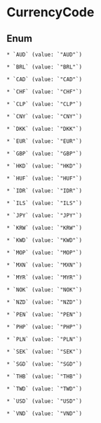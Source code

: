 
# CurrencyCode

## Enum


    * `AUD` (value: `"AUD"`)

    * `BRL` (value: `"BRL"`)

    * `CAD` (value: `"CAD"`)

    * `CHF` (value: `"CHF"`)

    * `CLP` (value: `"CLP"`)

    * `CNY` (value: `"CNY"`)

    * `DKK` (value: `"DKK"`)

    * `EUR` (value: `"EUR"`)

    * `GBP` (value: `"GBP"`)

    * `HKD` (value: `"HKD"`)

    * `HUF` (value: `"HUF"`)

    * `IDR` (value: `"IDR"`)

    * `ILS` (value: `"ILS"`)

    * `JPY` (value: `"JPY"`)

    * `KRW` (value: `"KRW"`)

    * `KWD` (value: `"KWD"`)

    * `MOP` (value: `"MOP"`)

    * `MXN` (value: `"MXN"`)

    * `MYR` (value: `"MYR"`)

    * `NOK` (value: `"NOK"`)

    * `NZD` (value: `"NZD"`)

    * `PEN` (value: `"PEN"`)

    * `PHP` (value: `"PHP"`)

    * `PLN` (value: `"PLN"`)

    * `SEK` (value: `"SEK"`)

    * `SGD` (value: `"SGD"`)

    * `THB` (value: `"THB"`)

    * `TWD` (value: `"TWD"`)

    * `USD` (value: `"USD"`)

    * `VND` (value: `"VND"`)



